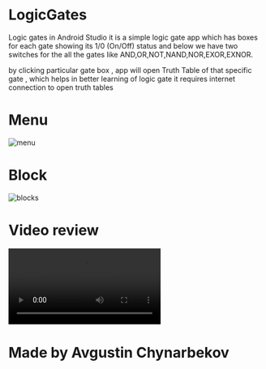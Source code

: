 # LogicGates
Logic gates in Android Studio
it is a simple logic gate app which has boxes for each gate showing its 1/0 (On/Off) status and below we have two switches for the all the gates
like AND,OR,NOT,NAND,NOR,EXOR,EXNOR.

by clicking particular gate box , app will open Truth Table of that specific gate , which helps in better learning of logic gate
it requires internet connection to open truth tables
# Menu
![menu](https://user-images.githubusercontent.com/72886935/172780814-438bee30-f13a-414d-adb9-a77ce1e9fbb1.png)
# Block
![blocks](https://user-images.githubusercontent.com/72886935/172780835-1c1be4ad-28bd-492c-8ba3-95370135e360.png)

# Video review 
![video](https://user-images.githubusercontent.com/72886935/173182030-7af16945-09b9-4ce7-a477-9c01b14a1fed.MOV)


# Made by Avgustin Chynarbekov

